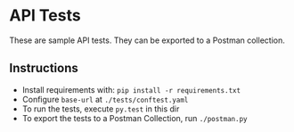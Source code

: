 # API Tests

These are sample API tests. They can be exported to a Postman collection.

## Instructions

- Install requirements with: `pip install -r requirements.txt`
- Configure `base-url` at `./tests/conftest.yaml`
- To run the tests, execute `py.test` in this dir
- To export the tests to a Postman Collection, run `./postman.py`

